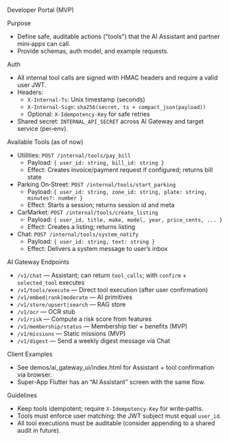 Developer Portal (MVP)

Purpose
- Define safe, auditable actions ("tools") that the AI Assistant and partner mini‑apps can call.
- Provide schemas, auth model, and example requests.

Auth
- All internal tool calls are signed with HMAC headers and require a valid user JWT.
- Headers:
  - `X-Internal-Ts`: Unix timestamp (seconds)
  - `X-Internal-Sign`: `sha256(secret, ts + compact_json(payload))`
  - Optional: `X-Idempotency-Key` for safe retries
- Shared secret: `INTERNAL_API_SECRET` across AI Gateway and target service (per‑env).

Available Tools (as of now)
- Utilities: `POST /internal/tools/pay_bill`
  - Payload: `{ user_id: string, bill_id: string }`
  - Effect: Creates invoice/payment request if configured; returns bill state
- Parking On‑Street: `POST /internal/tools/start_parking`
  - Payload: `{ user_id: string, zone_id: string, plate: string, minutes?: number }`
  - Effect: Starts a session; returns session id and meta
- CarMarket: `POST /internal/tools/create_listing`
  - Payload: `{ user_id, title, make, model, year, price_cents, ... }`
  - Effect: Creates a listing; returns listing
- Chat: `POST /internal/tools/system_notify`
  - Payload: `{ user_id: string, text: string }`
  - Effect: Delivers a system message to user’s inbox

AI Gateway Endpoints
- `/v1/chat` — Assistant; can return `tool_calls`; with `confirm` + `selected_tool` executes
- `/v1/tools/execute` — Direct tool execution (after user confirmation)
- `/v1/embed|rank|moderate` — AI primitives
- `/v1/store/upsert|search` — RAG store
- `/v1/ocr` — OCR stub
- `/v1/risk` — Compute a risk score from features
- `/v1/membership/status` — Membership tier + benefits (MVP)
- `/v1/missions` — Static missions (MVP)
- `/v1/digest` — Send a weekly digest message via Chat

Client Examples
- See demos/ai_gateway_ui/index.html for Assistant + tool confirmation via browser.
- Super‑App Flutter has an “AI Assistant” screen with the same flow.

Guidelines
- Keep tools idempotent; require `X-Idempotency-Key` for write‑paths.
- Tools must enforce user matching: the JWT subject must equal `user_id`.
- All tool executions must be auditable (consider appending to a shared audit in future).

